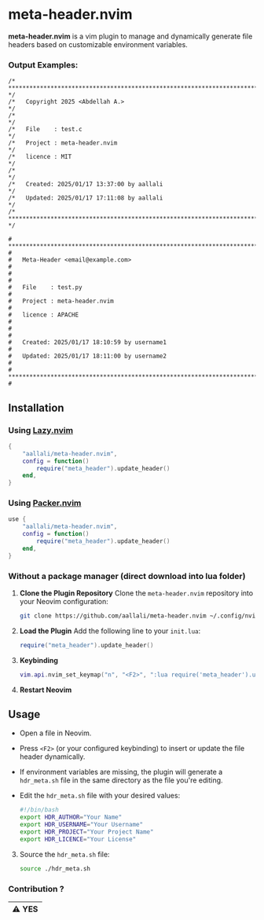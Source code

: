 # meta-header.nvim


**meta-header.nvim** is a vim plugin to manage and dynamically generate file headers based on customizable environment variables.

### Output Examples:
```
/* ************************************************************************** */
/*   Copyright 2025 <Abdellah A.>                                             */
/*                                                                            */
/*   File    : test.c                                                         */
/*   Project : meta-header.nvim                                               */
/*   licence : MIT                                                            */
/*                                                                            */
/*   Created: 2025/01/17 13:37:00 by aallali                                  */
/*   Updated: 2025/01/17 17:11:08 by aallali                                  */
/* ************************************************************************** */

# ************************************************************************** #
#   Meta-Header <email@example.com>                                          #
#                                                                            #
#   File    : test.py                                                        #
#   Project : meta-header.nvim                                               #
#   licence : APACHE                                                         #
#                                                                            #
#   Created: 2025/01/17 18:10:59 by username1                                #
#   Updated: 2025/01/17 18:11:00 by username2                                #
# ************************************************************************** #

```

## Installation

### Using [Lazy.nvim](https://github.com/folke/lazy.nvim)

```lua
{
    "aallali/meta-header.nvim",
    config = function()
        require("meta_header").update_header()
    end,
}
```

### Using [Packer.nvim](https://github.com/wbthomason/packer.nvim)

```lua
use {
    "aallali/meta-header.nvim",
    config = function()
        require("meta_header").update_header()
    end,
}
```

### Without a package manager (direct download into lua folder)

1. **Clone the Plugin Repository**
    Clone the `meta-header.nvim` repository into your Neovim configuration:
    ```bash
    git clone https://github.com/aallali/meta-header.nvim ~/.config/nvim/lua/meta_header
    ```
1. **Load the Plugin**
    Add the following line to your `init.lua`:
    ```lua
    require("meta_header").update_header()
    ```
1. **Keybinding**
    ```lua
    vim.api.nvim_set_keymap("n", "<F2>", ":lua require('meta_header').update_header()<CR>", { noremap = true, silent = true })
    ```
1. **Restart Neovim**

## Usage
- Open a file in Neovim.
- Press `<F2>` (or your configured keybinding) to insert or update the file header dynamically.
- If environment variables are missing, the plugin will generate a `hdr_meta.sh` file in the same directory as the file you're editing.
- Edit the `hdr_meta.sh` file with your desired values:

    ```bash
    #!/bin/bash
    export HDR_AUTHOR="Your Name"
    export HDR_USERNAME="Your Username"
    export HDR_PROJECT="Your Project Name"
    export HDR_LICENCE="Your License"
    ```
3. Source the `hdr_meta.sh` file:
    ```bash
    source ./hdr_meta.sh
    ```

### Contribution ?

| :warning: YES |
|:--------------|
